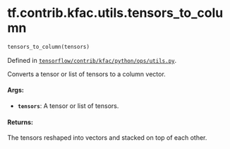 <div itemscope itemtype="http://developers.google.com/ReferenceObject">
<meta itemprop="name" content="tf.contrib.kfac.utils.tensors_to_column" />
</div>

# tf.contrib.kfac.utils.tensors_to_column

``` python
tensors_to_column(tensors)
```



Defined in [`tensorflow/contrib/kfac/python/ops/utils.py`](https://www.tensorflow.org/code/tensorflow/contrib/kfac/python/ops/utils.py).

Converts a tensor or list of tensors to a column vector.

#### Args:

* <b>`tensors`</b>: A tensor or list of tensors.


#### Returns:

The tensors reshaped into vectors and stacked on top of each other.